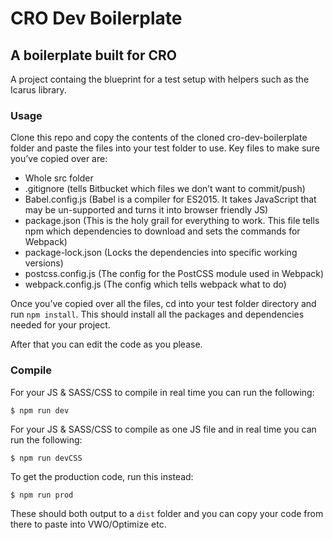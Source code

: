 # CRO Dev Boilerplate
## A boilerplate built for CRO

A project containg the blueprint for a test setup with helpers such as the Icarus library.

### Usage 

Clone this repo and copy the contents of the cloned cro-dev-boilerplate folder and paste the files into your test folder to use. Key files to make sure you’ve copied over are:

- Whole src folder
- .gitignore (tells Bitbucket which files we don’t want to commit/push)
- Babel.config.js (Babel is a compiler for ES2015. It takes JavaScript that may be un-supported and turns it into browser friendly JS)
- package.json (This is the holy grail for everything to work. This file tells npm which dependencies to download and sets the commands for Webpack)
- package-lock.json (Locks the dependencies into specific working versions)
- postcss.config.js (The config for the PostCSS module used in Webpack)
- webpack.config.js (The config which tells webpack what to do)

Once you’ve copied over all the files, cd into your test folder directory and run `npm install`. This should install all the packages and dependencies needed for your project.

After that you can edit the code as you please. 

### Compile

For your JS & SASS/CSS to compile in real time you can run the following:
```console
$ npm run dev
``` 

For your JS & SASS/CSS to compile as one JS file and in real time you can run the following:
```console
$ npm run devCSS
``` 
 
To get the production code, run this instead:
```console
$ npm run prod
``` 

These should both output to a `dist` folder and you can copy your code from there to paste into VWO/Optimize etc.